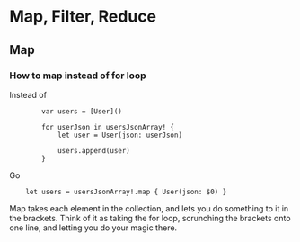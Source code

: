 # Map, Filter, Reduce

## Map

### How to map instead of for loop

Instead of 

            var users = [User]()

            for userJson in usersJsonArray! {
                let user = User(json: userJson)

                users.append(user)
            }

Go

	    let users = usersJsonArray!.map { User(json: $0) }


Map takes each element in the collection, and lets you do something to it in the brackets. Think of it as taking the for loop, scrunching the brackets onto one line, and letting you do your magic there.
